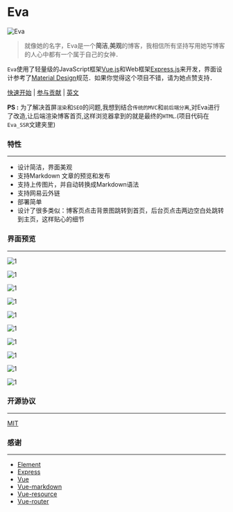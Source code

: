 # Eva

![Eva](/screenshots/eva.jpg)

> 就像她的名字，Eva是一个**简洁**,**美观**的博客，我相信所有坚持写用她写博客的人心中都有一个属于自己的女神．

`Eva`使用了轻量级的JavaScript框架[Vue.js](https://vuejs.org/)和Web框架[Express.js](https://expressjs.com/)来开发，界面设计参考了[Material Design](https://github.com/1sters/material_design_zh)规范．如果你觉得这个项目不错，请为她点赞支持．

[快速开始](quickstart_zh.md) | [参与贡献](contribution.md) | [英文](README_EN.md) 

**PS :** 为了解决首屏`渲染`和`SEO`的问题,我想到结合`传统的MVC`和`前后端分离`,对Eva进行了改造,让后端渲染博客首页,这样浏览器拿到的就是最终的`HTML`.(项目代码在`Eva_SSR`文建夹里)

### 特性

------

- 设计简洁，界面美观
- 支持Markdown 文章的预览和发布
- 支持上传图片，并自动转换成Markdown语法
- 支持网易云外链
- 部署简单
- 设计了很多类似：博客页点击背景图跳转到首页，后台页点击两边空白处跳转到主页，这样贴心的细节

### 界面预览

------

![1](/screenshots/1.png)

![1](/screenshots/2.png)

![1](/screenshots/3.png)

![1](/screenshots/12.png)

![1](/screenshots/4.png)

![1](/screenshots/5.png)

![1](/screenshots/6.png)

![1](/screenshots/7.png)

![1](/screenshots/8.png)

![1](/screenshots/9.png)



### 开源协议

------

[MIT](LICENSE)

### 感谢

---

+ [Element](https://github.com/ElemeFE/element)
+ [Express](https://github.com/expressjs/express)
+ [Vue](https://github.com/vuejs/vue)
+ [Vue-markdown](https://github.com/miaolz123/vue-markdown)
+ [Vue-resource](https://github.com/pagekit/vue-resource)
+ [Vue-router](https://github.com/vuejs/vue-router)